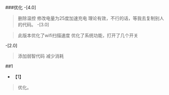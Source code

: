 ###优化
-[4.0]
>删除温控
>修改电量为25度加速充电
>理论有效，不行的话，等我去复制别人的代码。
-[3.0]

>此版本优化了wifi扫描速度
>优化了系统功能，打开了几个开关

-[2.0]
>添加弱智代码
>减少消耗

##1

- 【1】
>优化。
